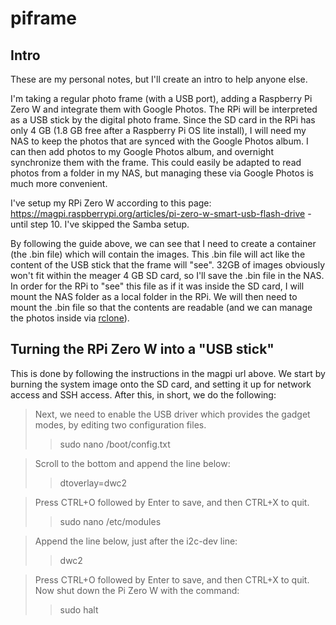 # piframe
## Intro

These are my personal notes, but I'll create an intro to help anyone else.

I'm taking a regular photo frame (with a USB port), adding a Raspberry Pi Zero W and integrate them with Google Photos. The RPi will be interpreted as a USB stick by the digital photo frame. Since the SD card in the RPi has only 4 GB (1.8 GB free after a Raspberry Pi OS lite install), I will need my NAS to keep the photos that are synced with the Google Photos album. I can then add photos to my Google Photos album, and overnight synchronize them with the frame. This could easily be adapted to read photos from a folder in my NAS, but managing these via Google Photos is much more convenient.

I've setup my RPi Zero W according to this page: https://magpi.raspberrypi.org/articles/pi-zero-w-smart-usb-flash-drive - until step 10. I've skipped the Samba setup.

By following the guide above, we can see that I need to create a container (the .bin file) which will contain the images. This .bin file will act like the content of the USB stick that the frame will "see". 32GB of images obviously won't fit within the meager 4 GB SD card, so I'll save the .bin file in the NAS. In order for the RPi to "see" this file as if it was inside the SD card, I will mount the NAS folder as a local folder in the RPi. We will then need to mount the .bin file so that the contents are readable (and we can manage the photos inside via [rclone](www.rclone.org)).

## Turning the RPi Zero W into a "USB stick"

This is done by following the instructions in the magpi url above. We start by burning the system image onto the SD card, and setting it up for network access and SSH access. After this, in short, we do the following:

> Next, we need to enable the USB driver which provides the gadget modes, by editing two configuration files.
>>	sudo nano /boot/config.txt

> Scroll to the bottom and append the line below:
>>	dtoverlay=dwc2

> Press CTRL+O followed by Enter to save, and then CTRL+X to quit.
>>	sudo nano /etc/modules

> Append the line below, just after the i2c-dev line:
>>	dwc2

> Press CTRL+O followed by Enter to save, and then CTRL+X to quit.
> Now shut down the Pi Zero W with the command:
>>	sudo halt
